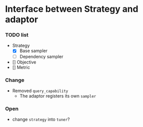 # Interface between Strategy and adaptor

### TODO list

- Strategy
    - [x] Base sampler
    - [ ] Dependency sampler 
- [] Objective
- [] Metric

### Change
- Removed `query_capability`
    - The adaptor registers its own `sampler`


### Open
- change `strategy` into `tuner`?
